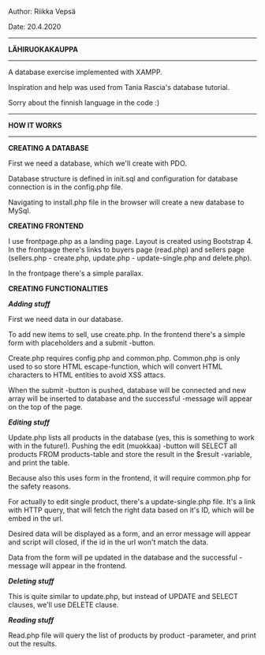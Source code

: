 Author:
Riikka Vepsä

Date:
20.4.2020

***************
**LÄHIRUOKAKAUPPA**
***************
A database exercise implemented with XAMPP.

Inspiration and help was used from Tania Rascia's database tutorial.

Sorry about the finnish language in the code :)

***************
**HOW IT WORKS**
***************

**CREATING A DATABASE**

First we need a database, which we'll create with PDO.

Database structure is defined in init.sql and configuration for database connection is in the config.php file.

Navigating to install.php file in the browser will create a new database to MySql.

**CREATING FRONTEND**

I use frontpage.php as a landing page. Layout is created using Bootstrap 4. In the frontpage there's links to buyers page (read.php) and sellers page (sellers.php - create.php, update.php - update-single.php and delete.php).

In the frontpage there's a simple parallax.

**CREATING FUNCTIONALITIES**

***Adding stuff***

First we need data in our database.

To add new items to sell, use create.php. In the frontend there's a simple form with placeholders and a submit -button.

Create.php requires config.php and common.php. Common.php is only used to so store HTML escape-function, which will convert HTML characters to HTML entities to avoid XSS attacs.

When the submit -button is pushed, database will be connected and new array will be inserted to database and the successful -message will appear on the top of the page.

***Editing stuff***

Update.php lists all products in the database (yes, this is something to work with in the future!). Pushing the edit (muokkaa) -button will SELECT all products FROM products-table and store the result in the $result -variable, and print the table.

Because also this uses form in the frontend, it will require common.php for the safety reasons.

For actually to edit single product, there's a update-single.php file. It's a link with HTTP query, that will fetch the right data based on it's ID, which will be embed in the url.

Desired data will be displayed as a form, and an error message will appear and script will closed, if the id in the url won't match the data.

Data from the form will pe updated in the database and the successful -message will appear in the frontend.

***Deleting stuff***

This is quite similar to update.php, but instead of UPDATE and SELECT clauses, we'll use DELETE clause.

***Reading stuff***

Read.php file will query the list of products by product -parameter, and print out the results.






















